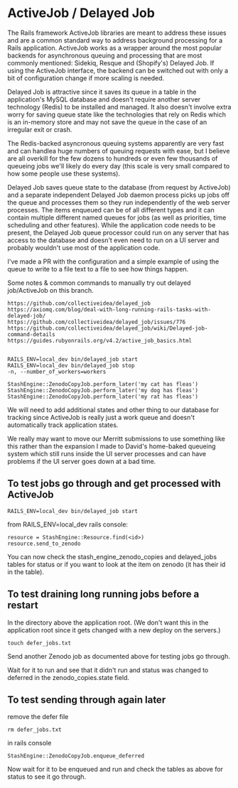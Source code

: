 ActiveJob / Delayed Job
=========================

The Rails framework ActiveJob libraries are meant to address these
issues and are a common standard way to address background processing
for a Rails application.  ActiveJob works as a wrapper around the most
popular backends for asynchronous queuing and processing that are most
commonly mentioned: Sidekiq, Resque and (Shopify's) Delayed Job.  If
using the ActiveJob interface, the backend can be switched out with
only a bit of configuration change if more scaling is needed.

Delayed Job is attractive since it saves its queue in a table in the
application's MySQL database and doesn't require another server
technology (Redis) to be installed and managed.  It also doesn't
involve extra worry for saving queue state like the technologies that
rely on Redis which is an in-memory store and may not save the queue
in the case of an irregular exit or crash.

The Redis-backed asyncronous queuing systems apparently are very fast
and can handlea huge numbers of queuing requests with ease, but I
believe are all overkill for the few dozens to hundreds or even few
thousands of queueing jobs we'll likely do every day (this scale is
very small compared to how some people use these systems).

Delayed Job saves queue state to the database (from request by
ActiveJob) and a separate independent Delayed Job daemon process picks
up jobs off the queue and processes them so they run independently of
the web server processes.  The items enqueued can be of all different
types and it can contain multiple different named queues for jobs (as
well as priorities, time scheduling and other features).  While the
application code needs to be present, the Delayed Job queue processor
could run on any server that has access to the database and doesn't
even need to run on a UI server and probably wouldn't use most of the
application code.

I've made a PR with the configuration and a simple example of using
the queue to write to a file text to a file to see how things happen.

Some notes & common commands to manually try out delayed job/ActiveJob
on this branch.

```
https://github.com/collectiveidea/delayed_job
https://axiomq.com/blog/deal-with-long-running-rails-tasks-with-delayed-job/
https://github.com/collectiveidea/delayed_job/issues/776
https://github.com/collectiveidea/delayed_job/wiki/Delayed-job-command-details
https://guides.rubyonrails.org/v4.2/active_job_basics.html


RAILS_ENV=local_dev bin/delayed_job start
RAILS_ENV=local_dev bin/delayed_job stop
-n, --number_of_workers=workers

StashEngine::ZenodoCopyJob.perform_later('my cat has fleas')
StashEngine::ZenodoCopyJob.perform_later('my dog has fleas')
StashEngine::ZenodoCopyJob.perform_later('my rat has fleas')
```

We will need to add additional states and other thing to our database
for tracking since ActiveJob is really just a work queue and doesn't
automatically track application states.

We really may want to move our Merritt submissions to use something
like this rather than the expansion I made to David's home-baked
queueing system which still runs inside the UI server processes and
can have problems if the UI server goes down at a bad time.


To test jobs go through and get processed with ActiveJob
--------------------------------------------------------

```
RAILS_ENV=local_dev bin/delayed_job start
```

from RAILS_ENV=local_dev rails console:
```
resource = StashEngine::Resource.find(<id>)
resource.send_to_zenodo
```

You can now check the stash_engine_zenodo_copies and delayed_jobs tables for status
or if you want to look at the item on zenodo (it has their id in the table).


To test draining long running jobs before a restart
---------------------------------------------------

In the directory above the application root.  (We don't want this in
the application root since it gets changed with a new deploy on the
servers.)
```
touch defer_jobs.txt
```

Send another Zenodo job as documented above for testing jobs go
through.

Wait for it to run and see that it didn't run and status was changed
to deferred in the zenodo_copies.state field.


To test sending through again later
-----------------------------------

remove the defer file
```
rm defer_jobs.txt
```

in rails console
```
StashEngine::ZenodoCopyJob.enqueue_deferred
```

Now wait for it to be enqueued and run and check the tables as above
for status to see it go through.
